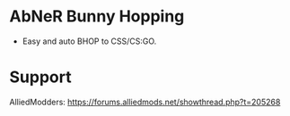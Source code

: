 # AbNeR Bunny Hopping
- Easy and auto BHOP to CSS/CS:GO.

# Support
AlliedModders: https://forums.alliedmods.net/showthread.php?t=205268
